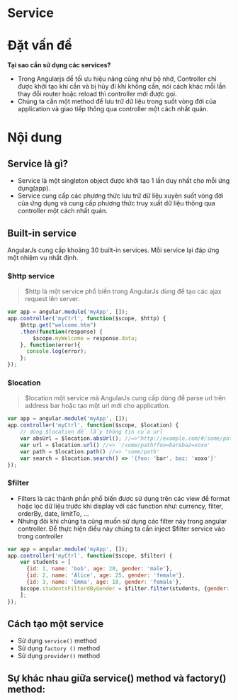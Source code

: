 # Service


# Đặt vấn đề

**Tại sao cần sử dụng các services?**

- Trong Angularjs để tối ưu hiệu năng cũng như bộ nhớ, Controller chỉ được khởi tạo khi cần và bị hủy đi khi không cần, nói cách khác mỗi lần thay đổi router hoặc reload thì controller mới được gọi.
- Chúng ta cần một method để lưu trữ dữ liệu trong suốt vòng đời của application và giao tiếp thông qua controller một cách nhất quán.

# Nội dung

## Service là gì?
- Service là một singleton object được khởi tạo 1 lần duy nhất cho mỗi ứng dụng(app).
- Service cung cấp các phương thức lưu trữ dữ liệu xuyên suốt vòng đời của ứng dụng và cung cấp phương thức truy xuất dữ liệu thông qua controller một cách nhất quán.

## Built-in service

AngularJs cung cấp khoảng 30 built-in services. Mỗi service lại đáp ứng một nhiệm vụ nhất định.

### $http service
> $http là một service phổ biến trong AngularJs dùng để tạo các ajax request lên server.

```js
var app = angular.module('myApp', []);
app.controller('myCtrl', function($scope, $http) {
    $http.get("welcome.htm")
    .then(function(response) {
        $scope.myWelcome = response.data;
    }, function(error){
      console.log(error);
    };
});
```

### $location
> $location một service mà AngularJs cung cấp dùng để parse url trên address bar hoặc tạo một url mới cho application.

```js
var app = angular.module('myApp', []);
app.controller('myCtrl', function($scope, $location) {
    // dùng $location để lấy thông tin của url
    var absUrl = $location.absUrl(); //=>"http://example.com/#/some/path?foo=bar&baz=xoxo"
    var url = $location.url() //=> '/some/path?foo=bar&baz=xoxo'
    var path = $location.path() //=> 'some/path'
    var search = $location.search() => '{foo: 'bar', baz: 'xoxo'}'
});
```
### $filter
- Filters là các thành phần phổ biến được sử dụng trên các view để format hoặc lọc dữ liệu trước khi display với các function như: currency, filter, orderBy, date, limitTo, …
- Nhưng đôi khi chúng ta cũng muốn sử dụng các filter này trong angular controller. Để thực hiện điều này chúng ta cần inject $filter service vào trong controller

```js
var app = angular.module('myApp', []);
app.controller('myCtrl', function($scope, $filter) {
    var students = [
      {id: 1, name: 'bob', age: 20, gender: 'male'},
      {id: 2, name: 'Alice', age: 25, gender: 'female'},
      {id: 3, name: 'Emma', age: 18, gender: 'female'},
    $scope.studentsFilterdByGender = $filter.filter(students, {gender: 'female'});
    ];
});
```

## Cách tạo một service
- Sử dụng `service()` method
- Sử dụng `factory ()` method
- Sử dụng `provider()` method

## Sự khác nhau giữa service() method và factory() method: 

